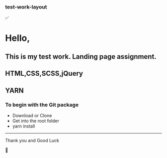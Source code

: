 ### test-work-layout 
:white_check_mark:

# Hello,
This is my test work.
Landing page assignment.
--------------------
HTML,CSS,SCSS,jQuery
--------------------
YARN
--------------------

### To begin with the Git package

- Download or Clone
- Get into the root folder
- yarn install

-------------------

Thank you and Good Luck

:rocket: 
